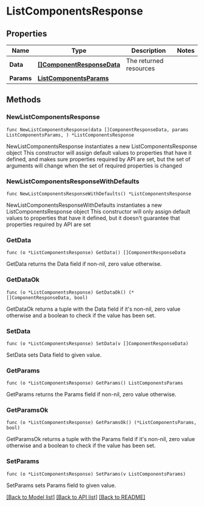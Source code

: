 # ListComponentsResponse

## Properties

Name | Type | Description | Notes
------------ | ------------- | ------------- | -------------
**Data** | [**[]ComponentResponseData**](ComponentResponseData.md) | The returned resources | 
**Params** | [**ListComponentsParams**](ListComponentsParams.md) |  | 

## Methods

### NewListComponentsResponse

`func NewListComponentsResponse(data []ComponentResponseData, params ListComponentsParams, ) *ListComponentsResponse`

NewListComponentsResponse instantiates a new ListComponentsResponse object
This constructor will assign default values to properties that have it defined,
and makes sure properties required by API are set, but the set of arguments
will change when the set of required properties is changed

### NewListComponentsResponseWithDefaults

`func NewListComponentsResponseWithDefaults() *ListComponentsResponse`

NewListComponentsResponseWithDefaults instantiates a new ListComponentsResponse object
This constructor will only assign default values to properties that have it defined,
but it doesn't guarantee that properties required by API are set

### GetData

`func (o *ListComponentsResponse) GetData() []ComponentResponseData`

GetData returns the Data field if non-nil, zero value otherwise.

### GetDataOk

`func (o *ListComponentsResponse) GetDataOk() (*[]ComponentResponseData, bool)`

GetDataOk returns a tuple with the Data field if it's non-nil, zero value otherwise
and a boolean to check if the value has been set.

### SetData

`func (o *ListComponentsResponse) SetData(v []ComponentResponseData)`

SetData sets Data field to given value.


### GetParams

`func (o *ListComponentsResponse) GetParams() ListComponentsParams`

GetParams returns the Params field if non-nil, zero value otherwise.

### GetParamsOk

`func (o *ListComponentsResponse) GetParamsOk() (*ListComponentsParams, bool)`

GetParamsOk returns a tuple with the Params field if it's non-nil, zero value otherwise
and a boolean to check if the value has been set.

### SetParams

`func (o *ListComponentsResponse) SetParams(v ListComponentsParams)`

SetParams sets Params field to given value.



[[Back to Model list]](../README.md#documentation-for-models) [[Back to API list]](../README.md#documentation-for-api-endpoints) [[Back to README]](../README.md)


